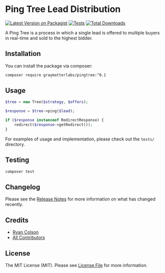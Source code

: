 # Ping Tree Lead Distribution

[![Latest Version on Packagist](https://img.shields.io/packagist/v/graymatterlabs/pingtree.svg?style=flat-square)](https://packagist.org/packages/graymatterlabs/pingtree)
[![Tests](https://github.com/graymatterlabs/pingtree/actions/workflows/run-tests.yml/badge.svg?branch=main)](https://github.com/graymatterlabs/pingtree/actions/workflows/run-tests.yml)
[![Total Downloads](https://img.shields.io/packagist/dt/graymatterlabs/pingtree.svg?style=flat-square)](https://packagist.org/packages/graymatterlabs/pingtree)

A Ping Tree is a process in which a single lead is offered to multiple buyers in real-time and sold to the highest bidder.

## Installation

You can install the package via composer:

```bash
composer require graymatterlabs/pingtree:^0.1
```

## Usage

```php
$tree = new Tree($strategy, $offers);

$response = $tree->ping($lead);

if ($response instanceof RedirectResponse) {
    redirect($response->getRedirect());
}
```

For examples of usage and implementation, please check out the `tests/` directory.

## Testing

```bash
composer test
```

## Changelog

Please see the [Release Notes](../../releases) for more information on what has changed recently.

## Credits

- [Ryan Colson](https://github.com/ryancco)
- [All Contributors](../../contributors)

## License

The MIT License (MIT). Please see [License File](LICENSE.md) for more information.
